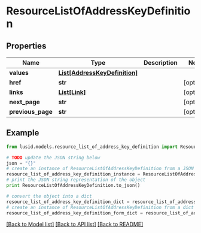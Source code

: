 # ResourceListOfAddressKeyDefinition


## Properties
Name | Type | Description | Notes
------------ | ------------- | ------------- | -------------
**values** | [**List[AddressKeyDefinition]**](AddressKeyDefinition.md) |  | 
**href** | **str** |  | [optional] 
**links** | [**List[Link]**](Link.md) |  | [optional] 
**next_page** | **str** |  | [optional] 
**previous_page** | **str** |  | [optional] 

## Example

```python
from lusid.models.resource_list_of_address_key_definition import ResourceListOfAddressKeyDefinition

# TODO update the JSON string below
json = "{}"
# create an instance of ResourceListOfAddressKeyDefinition from a JSON string
resource_list_of_address_key_definition_instance = ResourceListOfAddressKeyDefinition.from_json(json)
# print the JSON string representation of the object
print ResourceListOfAddressKeyDefinition.to_json()

# convert the object into a dict
resource_list_of_address_key_definition_dict = resource_list_of_address_key_definition_instance.to_dict()
# create an instance of ResourceListOfAddressKeyDefinition from a dict
resource_list_of_address_key_definition_form_dict = resource_list_of_address_key_definition.from_dict(resource_list_of_address_key_definition_dict)
```
[[Back to Model list]](../README.md#documentation-for-models) [[Back to API list]](../README.md#documentation-for-api-endpoints) [[Back to README]](../README.md)


